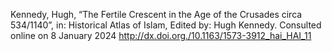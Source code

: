 Kennedy, Hugh, “The Fertile Crescent in the Age of the Crusades circa 534/1140”, in: Historical Atlas of Islam, Edited by: Hugh Kennedy. Consulted online on 8 January 2024 <http://dx.doi.org./10.1163/1573-3912_hai_HAI_11>